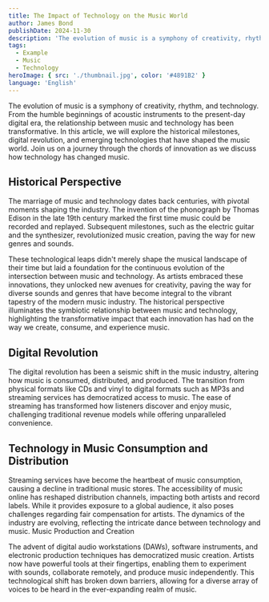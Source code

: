 ```yaml
---
title: The Impact of Technology on the Music World
author: James Bond
publishDate: 2024-11-30
description: 'The evolution of music is a symphony of creativity, rhythm, and technology.'
tags:
  - Example
  - Music
  - Technology
heroImage: { src: './thumbnail.jpg', color: '#4891B2' }
language: 'English'
---
```


The evolution of music is a symphony of creativity, rhythm, and technology. From the humble beginnings of acoustic instruments to the present-day digital era, the relationship between music and technology has been transformative. In this article, we will explore the historical milestones, digital revolution, and emerging technologies that have shaped the music world. Join us on a journey through the chords of innovation as we discuss how technology has changed music.

## Historical Perspective

The marriage of music and technology dates back centuries, with pivotal moments shaping the industry. The invention of the phonograph by Thomas Edison in the late 19th century marked the first time music could be recorded and replayed. Subsequent milestones, such as the electric guitar and the synthesizer, revolutionized music creation, paving the way for new genres and sounds.

These technological leaps didn't merely shape the musical landscape of their time but laid a foundation for the continuous evolution of the intersection between music and technology. As artists embraced these innovations, they unlocked new avenues for creativity, paving the way for diverse sounds and genres that have become integral to the vibrant tapestry of the modern music industry. The historical perspective illuminates the symbiotic relationship between music and technology, highlighting the transformative impact that each innovation has had on the way we create, consume, and experience music.

## Digital Revolution

The digital revolution has been a seismic shift in the music industry, altering how music is consumed, distributed, and produced. The transition from physical formats like CDs and vinyl to digital formats such as MP3s and streaming services has democratized access to music. The ease of streaming has transformed how listeners discover and enjoy music, challenging traditional revenue models while offering unparalleled convenience.

## Technology in Music Consumption and Distribution

Streaming services have become the heartbeat of music consumption, causing a decline in traditional music stores. The accessibility of music online has reshaped distribution channels, impacting both artists and record labels. While it provides exposure to a global audience, it also poses challenges regarding fair compensation for artists. The dynamics of the industry are evolving, reflecting the intricate dance between technology and music.
Music Production and Creation

The advent of digital audio workstations (DAWs), software instruments, and electronic production techniques has democratized music creation. Artists now have powerful tools at their fingertips, enabling them to experiment with sounds, collaborate remotely, and produce music independently. This technological shift has broken down barriers, allowing for a diverse array of voices to be heard in the ever-expanding realm of music.
